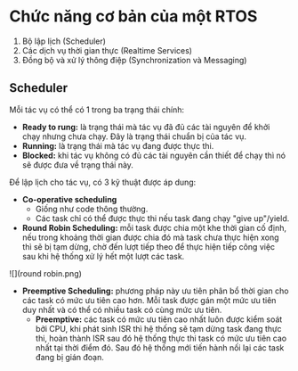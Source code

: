 # Chức năng cơ bản của một RTOS
1. Bộ lập lịch (Scheduler)
2. Các dịch vụ thời gian thực (Realtime Services)
3. Đồng bộ và xử lý thông điệp (Synchronization và Messaging)

## Scheduler
Mỗi tác vụ có thể có 1 trong ba trạng thái chính:
* **Ready to rung:** là trạng thái mà tác vụ đã đủ các tài nguyên để khởi chạy nhưng chưa chạy. Đây là trạng thái chuẩn bị của tác vụ.
* **Running:** là trạng thái mà tác vụ đang được thực thi.
* **Blocked:** khi tác vụ không có đủ các tài nguyên cần thiết để chạy thì nó sẽ được đưa về trạng thái này.

Để lập lịch cho tác vụ, có 3 kỹ thuật được áp dung:
* **Co-operative scheduling** 
  * Giống như code thông thường.
  * Các task chỉ có thể được thực thi nếu task đang chạy "give up"/yield.
* **Round Robin Scheduling:** mỗi task được chia một khe thời gian cố định, nếu trong khoảng thời gian được chia đó mà task chưa thực hiện xong thì sẽ bị tạm dừng, chờ đến lượt tiếp theo để thực hiện tiếp công việc sau khi hệ thống xử lý hết một lượt các task.

![](round robin.png)
* **Preemptive Scheduling:** phương pháp này ưu tiên phân bổ thời gian cho các task có mức ưu tiên cao hơn. Mỗi task được gán một mức ưu tiên duy nhất và có thể có nhiều task có cùng mức ưu tiên.
  * **Preemptive:** các task có mức ưu tiên cao nhất luôn được kiểm soát bởi CPU, khi phát sinh ISR thì hệ thống sẽ tạm dừng task đang thực thi, hoàn thành ISR sau đó hệ thống thực thi task có mức ưu tiên cao nhất tại thời điểm đó. Sau đó hệ thống mới tiến hành nối lại các task đang bị gián đoạn.



